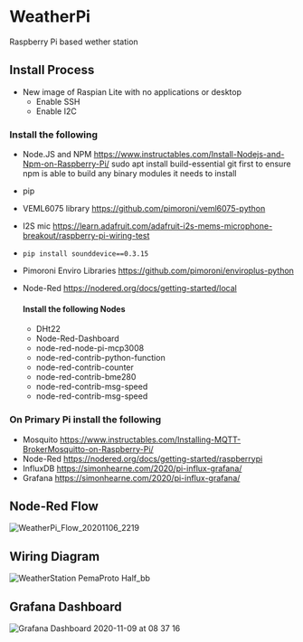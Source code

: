 # WeatherPi
Raspberry Pi based wether station

## Install Process
- New image of Raspian Lite with no applications or desktop
  - Enable SSH
  - Enable I2C
  
### Install the following
- Node.JS and NPM https://www.instructables.com/Install-Nodejs-and-Npm-on-Raspberry-Pi/ sudo apt install build-essential git first to ensure npm is able to build any binary modules it needs to install
- pip
- VEML6075 library https://github.com/pimoroni/veml6075-python
- I2S mic https://learn.adafruit.com/adafruit-i2s-mems-microphone-breakout/raspberry-pi-wiring-test
- `pip install sounddevice==0.3.15`
- Pimoroni Enviro Libraries https://github.com/pimoroni/enviroplus-python
- Node-Red https://nodered.org/docs/getting-started/local

  #### Install the following Nodes
  - DHt22
  - Node-Red-Dashboard
  - node-red-node-pi-mcp3008
  - node-red-contrib-python-function
  - node-red-contrib-counter
  - node-red-contrib-bme280
  - node-red-contrib-msg-speed
  - node-red-contrib-msg-speed

### On Primary Pi install the following
- Mosquito https://www.instructables.com/Installing-MQTT-BrokerMosquitto-on-Raspberry-Pi/ 
- Node-Red https://nodered.org/docs/getting-started/raspberrypi
- InfluxDB https://simonhearne.com/2020/pi-influx-grafana/
- Grafana https://simonhearne.com/2020/pi-influx-grafana/

## Node-Red Flow
![WeatherPi_Flow_20201106_2219](https://user-images.githubusercontent.com/5247403/98422214-fdc02f00-2082-11eb-8a97-c4378d4a1931.png)

## Wiring Diagram
![WeatherStation PemaProto Half_bb](https://user-images.githubusercontent.com/5247403/98422125-cd789080-2082-11eb-8f47-790ee3bd5da4.png)

## Grafana Dashboard
![Grafana Dashboard 2020-11-09 at 08 37 16](https://user-images.githubusercontent.com/5247403/98518170-f194c700-2266-11eb-9a6c-9aa087cb88b6.png)
